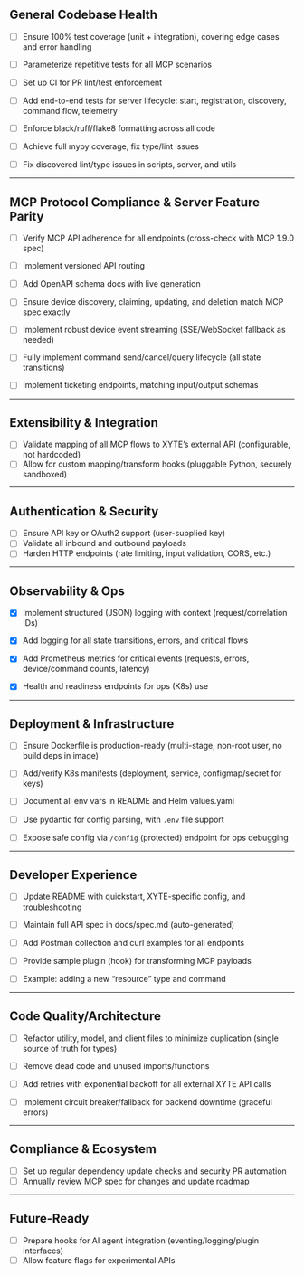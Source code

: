 ## General Codebase Health

* [ ] Ensure 100% test coverage (unit + integration), covering edge cases and error handling

* [ ] Parameterize repetitive tests for all MCP scenarios

* [ ] Set up CI for PR lint/test enforcement

* [ ] Add end-to-end tests for server lifecycle: start, registration, discovery, command flow, telemetry

* [ ] Enforce black/ruff/flake8 formatting across all code

* [ ] Achieve full mypy coverage, fix type/lint issues

* [ ] Fix discovered lint/type issues in scripts, server, and utils

---

## MCP Protocol Compliance & Server Feature Parity

* [ ] Verify MCP API adherence for all endpoints (cross-check with MCP 1.9.0 spec)

* [ ] Implement versioned API routing

* [ ] Add OpenAPI schema docs with live generation

* [ ] Ensure device discovery, claiming, updating, and deletion match MCP spec exactly

* [ ] Implement robust device event streaming (SSE/WebSocket fallback as needed)

* [ ] Fully implement command send/cancel/query lifecycle (all state transitions)

* [ ] Implement ticketing endpoints, matching input/output schemas

---

## Extensibility & Integration

* [ ] Validate mapping of all MCP flows to XYTE’s external API (configurable, not hardcoded)
* [ ] Allow for custom mapping/transform hooks (pluggable Python, securely sandboxed)

---

## Authentication & Security

* [ ] Ensure API key or OAuth2 support (user-supplied key)
* [ ] Validate all inbound and outbound payloads
* [ ] Harden HTTP endpoints (rate limiting, input validation, CORS, etc.)

---

## Observability & Ops

* [x] Implement structured (JSON) logging with context (request/correlation IDs)

* [x] Add logging for all state transitions, errors, and critical flows

* [x] Add Prometheus metrics for critical events (requests, errors, device/command counts, latency)

* [x] Health and readiness endpoints for ops (K8s) use

---

## Deployment & Infrastructure

* [ ] Ensure Dockerfile is production-ready (multi-stage, non-root user, no build deps in image)

* [ ] Add/verify K8s manifests (deployment, service, configmap/secret for keys)

* [ ] Document all env vars in README and Helm values.yaml

* [ ] Use pydantic for config parsing, with `.env` file support

* [ ] Expose safe config via `/config` (protected) endpoint for ops debugging

---

## Developer Experience

* [ ] Update README with quickstart, XYTE-specific config, and troubleshooting

* [ ] Maintain full API spec in docs/spec.md (auto-generated)

* [ ] Add Postman collection and curl examples for all endpoints

* [ ] Provide sample plugin (hook) for transforming MCP payloads

* [ ] Example: adding a new “resource” type and command

---

## Code Quality/Architecture

* [ ] Refactor utility, model, and client files to minimize duplication (single source of truth for types)

* [ ] Remove dead code and unused imports/functions

* [ ] Add retries with exponential backoff for all external XYTE API calls

* [ ] Implement circuit breaker/fallback for backend downtime (graceful errors)

---

## Compliance & Ecosystem

* [ ] Set up regular dependency update checks and security PR automation
* [ ] Annually review MCP spec for changes and update roadmap

---

## Future-Ready

* [ ] Prepare hooks for AI agent integration (eventing/logging/plugin interfaces)
* [ ] Allow feature flags for experimental APIs
